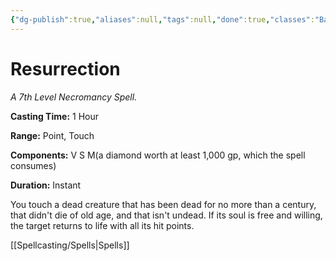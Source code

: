 ```yaml
---
{"dg-publish":true,"aliases":null,"tags":null,"done":true,"classes":"Bard, Cleric,","spellLevel":7,"school":"Necromancy","source":"PHB","permalink":"/spells/resurrection/","dgHomeLink":false,"dgPassFrontmatter":true}
---
```


# Resurrection
*A 7th Level Necromancy Spell.*

**Casting Time:** 1 Hour

**Range:** Point, Touch

**Components:** V S M(a diamond worth at least 1,000 gp, which the spell consumes)

**Duration:** Instant

You touch a dead creature that has been dead for no more than a century, that didn't die of old age, and that isn't undead. If its soul is free and willing, the target returns to life with all its hit points.

[[Spellcasting/Spells|Spells]]